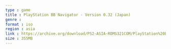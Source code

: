 ```yaml
---
type : game
title : PlayStation BB Navigator - Version 0.32 (Japan)
genre : 
format : iso
region : asia
link : https://archive.org/download/PS2-ASIA-ROMS321COM/PlayStation%20BB%20Navigator%20-%20Version%200.32%20%28Japan%29.7z
size : 355MB
---
```

